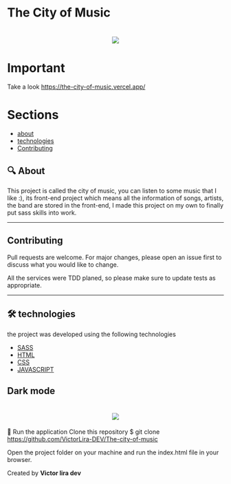 # The City of Music

<h1 align="center" >
    <img src="https://ik.imagekit.io/Victorliradev/Animated_GIF-downsized_large_dnaVBerq6.gif">
</h1>

# Important

Take a look https://the-city-of-music.vercel.app/

# Sections

- [about](#-About)
- [technologies](#-technologies)
- [Contributing](#-Contributing)


## :mag:  About
This project is called the city of music, you can listen to some music that I like :), 
its front-end project which means all the information of songs, artists, the band are stored in the front-end, I made this project on my own to finally put sass skills into work.

---

## Contributing

Pull requests are welcome. For major changes, please open an issue first to discuss what you would like to change.

All the services were TDD planed, so please make sure to update tests as appropriate.

---

## 🛠 technologies
the project was developed using the following technologies 

- [SASS](https://sass-lang.com/)
- [HTML](https://developer.mozilla.org/en-US/docs/Web/HTML)
- [CSS](https://developer.mozilla.org/en-US/docs/Web/CSS)
- [JAVASCRIPT](https://www.javascript.com/)

## Dark mode

<h1 align="center" >
    <img src="https://ik.imagekit.io/Victorliradev/Animated_GIF-downsized_large__1__PxY1HsFt8.gif">
</h1>

:key: Run the application
Clone this repository $ git clone https://github.com/VictorLira-DEV/The-city-of-music

Open the project folder on your machine and run the index.html file in your browser.

Created by **Victor lira dev**
